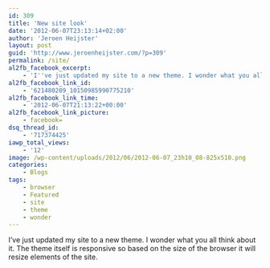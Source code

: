 ```yaml
---
id: 309
title: 'New site look'
date: '2012-06-07T23:13:14+02:00'
author: 'Jeroen Heijster'
layout: post
guid: 'http://www.jeroenheijster.com/?p=309'
permalink: /site/
al2fb_facebook_excerpt:
    - 'I''ve just updated my site to a new theme. I wonder what you all think about it. The theme itself is responsive so based on the size of the browser it will resize elements of the site.'
al2fb_facebook_link_id:
    - '621480209_10150985990775210'
al2fb_facebook_link_time:
    - '2012-06-07T21:13:22+00:00'
al2fb_facebook_link_picture:
    - facebook=
dsq_thread_id:
    - '717374425'
iawp_total_views:
    - '12'
image: /wp-content/uploads/2012/06/2012-06-07_23h10_08-825x510.png
categories:
    - Blogs
tags:
    - browser
    - Featured
    - site
    - theme
    - wonder
---
```


I’ve just updated my site to a new theme. I wonder what you all think about it. The theme itself is responsive so based on the size of the browser it will resize elements of the site.